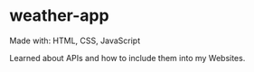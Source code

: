 # weather-app
Made with: HTML, CSS, JavaScript

Learned about APIs and how to include them into my Websites.
